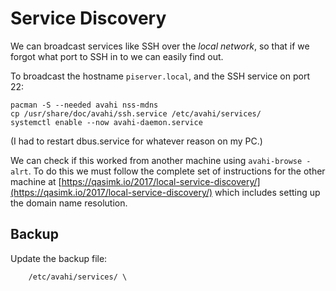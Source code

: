 # Service Discovery

We can broadcast services like SSH over the _local network_, so that if we forgot what port to SSH in to we can easily find out.

To broadcast the hostname `piserver.local`, and the SSH service on port 22:

```console
pacman -S --needed avahi nss-mdns
cp /usr/share/doc/avahi/ssh.service /etc/avahi/services/
systemctl enable --now avahi-daemon.service
```

\(I had to restart dbus.service for whatever reason on my PC.\)

We can check if this worked from another machine using `avahi-browse -alrt`. To do this we must follow the complete set of instructions for the other machine at [https://qasimk.io/2017/local-service-discovery/](https://qasimk.io/2017/local-service-discovery/) which includes setting up the domain name resolution.

## Backup

Update the backup file:

```
    /etc/avahi/services/ \
```






